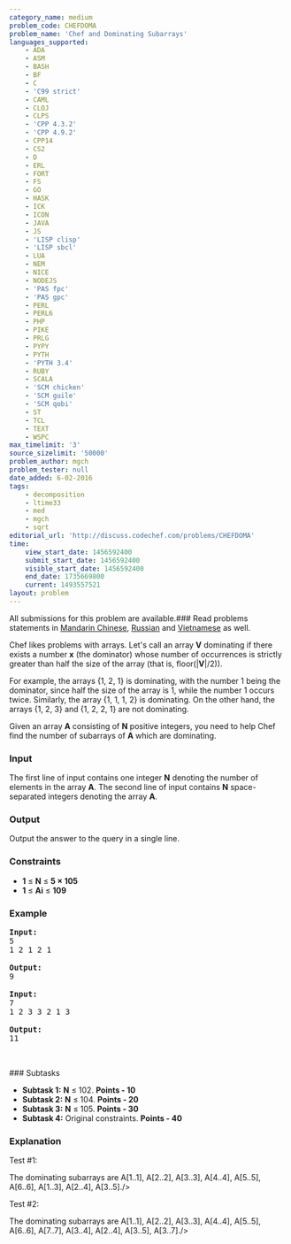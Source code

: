 ```yaml
---
category_name: medium
problem_code: CHEFDOMA
problem_name: 'Chef and Dominating Subarrays'
languages_supported:
    - ADA
    - ASM
    - BASH
    - BF
    - C
    - 'C99 strict'
    - CAML
    - CLOJ
    - CLPS
    - 'CPP 4.3.2'
    - 'CPP 4.9.2'
    - CPP14
    - CS2
    - D
    - ERL
    - FORT
    - FS
    - GO
    - HASK
    - ICK
    - ICON
    - JAVA
    - JS
    - 'LISP clisp'
    - 'LISP sbcl'
    - LUA
    - NEM
    - NICE
    - NODEJS
    - 'PAS fpc'
    - 'PAS gpc'
    - PERL
    - PERL6
    - PHP
    - PIKE
    - PRLG
    - PYPY
    - PYTH
    - 'PYTH 3.4'
    - RUBY
    - SCALA
    - 'SCM chicken'
    - 'SCM guile'
    - 'SCM qobi'
    - ST
    - TCL
    - TEXT
    - WSPC
max_timelimit: '3'
source_sizelimit: '50000'
problem_author: mgch
problem_tester: null
date_added: 6-02-2016
tags:
    - decomposition
    - ltime33
    - med
    - mgch
    - sqrt
editorial_url: 'http://discuss.codechef.com/problems/CHEFDOMA'
time:
    view_start_date: 1456592400
    submit_start_date: 1456592400
    visible_start_date: 1456592400
    end_date: 1735669800
    current: 1493557521
layout: problem
---
```

All submissions for this problem are available.###  Read problems statements in [Mandarin Chinese](http://www.codechef.com/download/translated/LTIME33/mandarin/CHEFDOMA.pdf), [Russian](http://www.codechef.com/download/translated/LTIME33/russian/CHEFDOMA.pdf) and [Vietnamese](http://www.codechef.com/download/translated/LTIME33/vietnamese/CHEFDOMA.pdf) as well.

Chef likes problems with arrays. Let's call an array **V** dominating if there exists a number **x** (the dominator) whose number of occurrences is strictly greater than half the size of the array (that is, floor(|**V**|/2)).

For example, the arrays {1, 2, 1} is dominating, with the number 1 being the dominator, since half the size of the array is 1, while the number 1 occurs twice. Similarly, the array {1, 1, 1, 2} is dominating. On the other hand, the arrays {1, 2, 3} and {1, 2, 2, 1} are not dominating.

Given an array **A** consisting of **N** positive integers, you need to help Chef find the number of subarrays of **A** which are dominating.

### Input

The first line of input contains one integer **N** denoting the number of elements in the array **A**. The second line of input contains **N** space-separated integers denoting the array **A**.

### Output

Output the answer to the query in a single line.

### Constraints

- **1** ≤ **N** ≤ **5 × 105**
- **1** ≤ **Ai** ≤ **109**

### Example

<pre><b>Input:</b>
5
1 2 1 2 1

<b>Output:</b>
9

<b>Input:</b>
7
1 2 3 3 2 1 3

<b>Output:</b>
11


</pre>### Subtasks
- **Subtask 1:**  **N** ≤ 102. **Points - 10**
- **Subtask 2:**  **N** ≤ 104. **Points - 20**
- **Subtask 3:**  **N** ≤ 105. **Points - 30**
- **Subtask 4:** Original constraints. **Points - 40**

### Explanation

Test #1:

The dominating subarrays are A\[1..1\], A\[2..2\], A\[3..3\], A\[4..4\], A\[5..5\], A\[6..6\], A\[1..3\], A\[2..4\], A\[3..5\]./>

Test #2:

The dominating subarrays are A\[1..1\], A\[2..2\], A\[3..3\], A\[4..4\], A\[5..5\], A\[6..6\], A\[7..7\], A\[3..4\], A\[2..4\], A\[3..5\], A\[3..7\]./>
